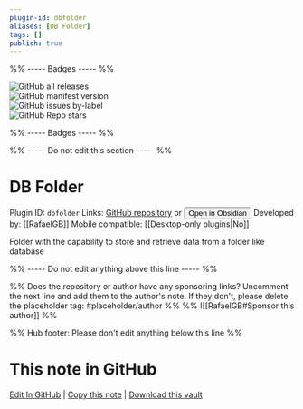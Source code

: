 ```yaml
---
plugin-id: dbfolder
aliases: [DB Folder]
tags: []
publish: true
---
```


%% ----- Badges ----- %%

![GitHub all releases](https://img.shields.io/github/downloads/RafaelGB/obsidian-db-folder/total?color=573E7A&logo=github&style=for-the-badge)  
![GitHub manifest version](https://img.shields.io/github/manifest-json/v/RafaelGB/obsidian-db-folder?color=573E7A&logo=github&style=for-the-badge)  
![GitHub issues by-label](https://img.shields.io/github/issues/RafaelGB/obsidian-db-folder/help%20wanted?color=573E7A&logo=github&style=for-the-badge)  
![GitHub Repo stars](https://img.shields.io/github/stars/RafaelGB/obsidian-db-folder?color=573E7A&logo=github&style=for-the-badge)

%% ----- Badges ----- %%

%% ----- Do not edit this section ----- %%

# DB Folder

Plugin ID: `dbfolder`
Links: [GitHub repository](https://github.com/RafaelGB/obsidian-db-folder) or [<button id=HH>Open in Obsidian</button>](obsidian://show-plugin?id=dbfolder)
Developed by: [[RafaelGB]]
Mobile compatible: [[Desktop-only plugins|No]]

Folder with the capability to store and retrieve data from a folder like database

%% ----- Do not edit anything above this line ----- %%

%% Does the repository or author have any sponsoring links? Uncomment the next line and add them to the author's note. If they don't, please delete the placeholder tag: #placeholder/author %%
%% ![[RafaelGB#Sponsor this author]] %%

%% Hub footer: Please don't edit anything below this line %%

# This note in GitHub

<span class="git-footer">[Edit In GitHub](https://github.dev/obsidian-community/obsidian-hub/blob/main/02%20-%20Community%20Expansions/02.05%20All%20Community%20Expansions/Plugins/dbfolder.md "git-hub-edit-note") | [Copy this note](https://raw.githubusercontent.com/obsidian-community/obsidian-hub/main/02%20-%20Community%20Expansions/02.05%20All%20Community%20Expansions/Plugins/dbfolder.md "git-hub-copy-note") | [Download this vault](https://github.com/obsidian-community/obsidian-hub/archive/refs/heads/main.zip "git-hub-download-vault") </span>
